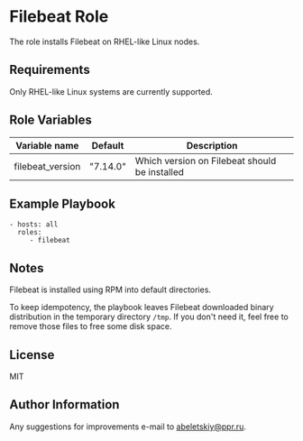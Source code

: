 Filebeat Role
===========

The role installs Filebeat on RHEL-like Linux nodes.

Requirements
------------

Only RHEL-like Linux systems are currently supported.

Role Variables
--------------

| Variable name    | Default | Description                                   |
|------------------|----------|-----------------------------------------------|
| filebeat_version | "7.14.0" | Which version on Filebeat should be installed |

Example Playbook
----------------

    - hosts: all
      roles:
         - filebeat

Notes
-----

Filebeat is installed using RPM into default directories.

To keep idempotency, the playbook leaves Filebeat downloaded binary distribution in the temporary directory `/tmp`. If you don't need it, feel free to remove those files to free some disk space.

License
-------

MIT

Author Information
------------------

Any suggestions for improvements e-mail to [abeletskiy@ppr.ru](mailto:abeletskiy@ppr.ru).
